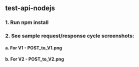 ## test-api-nodejs

### 1. Run npm install

### 2. See sample request/response cycle screenshots:
#### a. For V1 - POST_to_V1.png
#### b. For V2 - POST_to_V2.png


